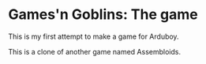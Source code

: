 # Games'n Goblins: The game
This is my first attempt to make a game for Arduboy.

This is a clone of another game named Assembloids.
